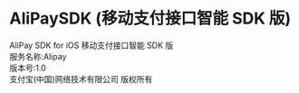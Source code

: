 AliPaySDK (移动支付接口智能 SDK 版)
===
AliPay SDK for iOS 移动支付接口智能 SDK 版  
服务名称:Alipay  
版本号:1.0  
支付宝(中国)网络技术有限公司 版权所有
